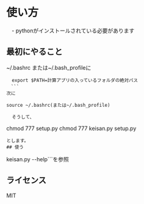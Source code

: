 # 使い方
　- pythonがインストールされている必要があります
## 最初にやること
  ~/.bashrc または~/.bash_profileに
  ```
    export $PATH=計算アプリの入っているフォルダの絶対パス
　```
  次に
```
    source ~/.bashrc(または~/.bash_profile)
```
  そうして、
```
  chmod 777 setup.py
  chmod 777 keisan.py
  setup.py
```
とします。
## 使う
```
  keisan.py --help```を参照
## ライセンス
MIT
